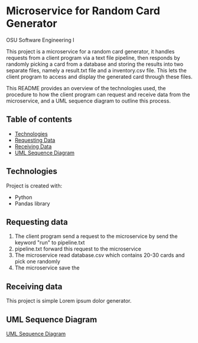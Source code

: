 # Microservice for Random Card Generator

OSU Software Engineering I

This project is a microservice for a random card generator, it handles requests from a client program via a text file pipeline, then responds by randomly picking a card from a database and storing the results into two separate files, namely a result.txt file and a inventory.csv file. This lets the client program to access and display the generated card through these files. 

This README provides an overview of the technologies used, the procedure to how the client program can request and receive data from the microservice, and a UML sequence diagram to outline this process.

## Table of contents
* [Technologies](#technologies)
* [Requesting Data](#requesting-data)
* [Receiving Data](#receiving-data)
* [UML Sequence Diagram](#uml-sequence-diagram)
	
## Technologies
Project is created with:
* Python
* Pandas library

## Requesting data
1. The client program send a request to the microservice by send the keyword "run" to pipeline.txt
2. pipeline.txt forward this request to the microservice
3. The microservice read database.csv which contains 20-30 cards and pick one randomly
4. The microservice save the

## Receiving data
This project is simple Lorem ipsum dolor generator.

## UML Sequence Diagram
[UML Sequence Diagram](/../main/documentation/Partner%20Program%20UML%20Sequence%20Diagram.png?raw=true)
